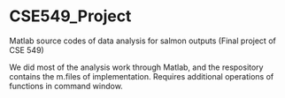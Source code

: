 # CSE549_Project
Matlab source codes of data analysis for salmon outputs (Final project of CSE 549)

We did most of the analysis work through Matlab, and the respository contains the m.files of implementation.
Requires additional operations of functions in command window.
